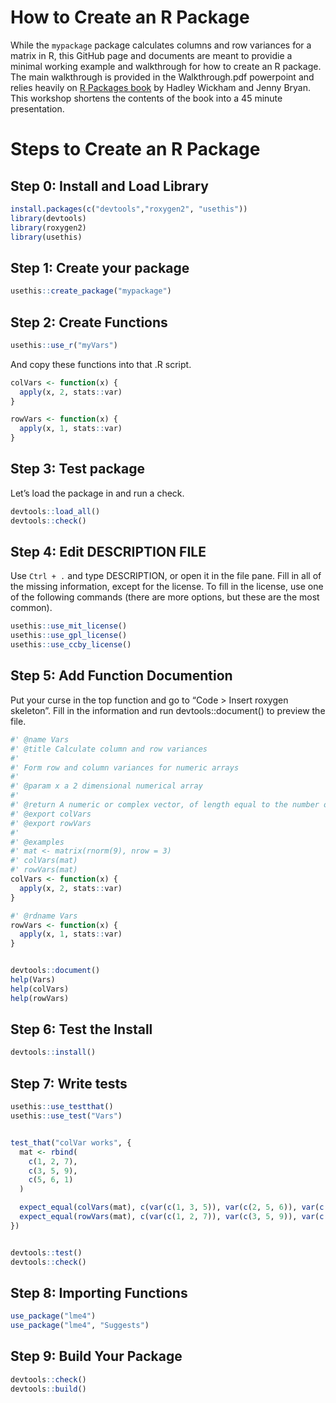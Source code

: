 
<!-- README.md is generated from README.Rmd. Please edit that file -->

# How to Create an R Package

<!-- badges: start -->

<!-- badges: end -->

While the `mypackage` package calculates columns and row variances for a
matrix in R, this GitHub page and documents are meant to providie a
minimal working example and walkthrough for how to create an R package.
The main walkthrough is provided in the Walkthrough.pdf powerpoint and
relies heavily on [R Packages book](https://r-pkgs.org/index.html) by
Hadley Wickham and Jenny Bryan. This workshop shortens the contents of
the book into a 45 minute presentation.

# Steps to Create an R Package

## Step 0: Install and Load Library

``` r
install.packages(c("devtools","roxygen2", "usethis"))
library(devtools)
library(roxygen2)
library(usethis)
```

## Step 1: Create your package

``` r
usethis::create_package("mypackage")
```

## Step 2: Create Functions

``` r
usethis::use_r("myVars")
```

And copy these functions into that .R script.

``` r
colVars <- function(x) {
  apply(x, 2, stats::var)
}

rowVars <- function(x) {
  apply(x, 1, stats::var)
}
```

## Step 3: Test package

Let’s load the package in and run a check.

``` r
devtools::load_all()
devtools::check()
```

## Step 4: Edit DESCRIPTION FILE

Use `Ctrl + .` and type DESCRIPTION, or open it in the file pane. Fill
in all of the missing information, except for the license. To fill in
the license, use one of the following commands (there are more options,
but these are the most common).

``` r
usethis::use_mit_license()
usethis::use_gpl_license()
usethis::use_ccby_license()
```

## Step 5: Add Function Documention

Put your curse in the top function and go to “Code \> Insert roxygen
skeleton”. Fill in the information and run devtools::document() to
preview the file.

``` r
#' @name Vars
#' @title Calculate column and row variances
#'
#' Form row and column variances for numeric arrays
#'
#' @param x a 2 dimensional numerical array
#'
#' @return A numeric or complex vector, of length equal to the number of columns (\code{colVars}) or rows (\code{rowVars}) of x. Each element contains the variance of the respective column or row.
#' @export colVars
#' @export rowVars
#'
#' @examples
#' mat <- matrix(rnorm(9), nrow = 3)
#' colVars(mat)
#' rowVars(mat)
colVars <- function(x) {
  apply(x, 2, stats::var)
}

#' @rdname Vars
rowVars <- function(x) {
  apply(x, 1, stats::var)
}


devtools::document()
help(Vars)
help(colVars)
help(rowVars)
```

## Step 6: Test the Install

``` r
devtools::install()
```

## Step 7: Write tests

``` r
usethis::use_testthat()
usethis::use_test("Vars")


test_that("colVar works", {
  mat <- rbind(
    c(1, 2, 7),
    c(3, 5, 9),
    c(5, 6, 1)
  )

  expect_equal(colVars(mat), c(var(c(1, 3, 5)), var(c(2, 5, 6)), var(c(7, 9, 1))))
  expect_equal(rowVars(mat), c(var(c(1, 2, 7)), var(c(3, 5, 9)), var(c(5, 6, 1))))
})


devtools::test()
devtools::check()
```

## Step 8: Importing Functions

``` r
use_package("lme4")
use_package("lme4", "Suggests")
```

## Step 9: Build Your Package

``` r
devtools::check()
devtools::build()
```

